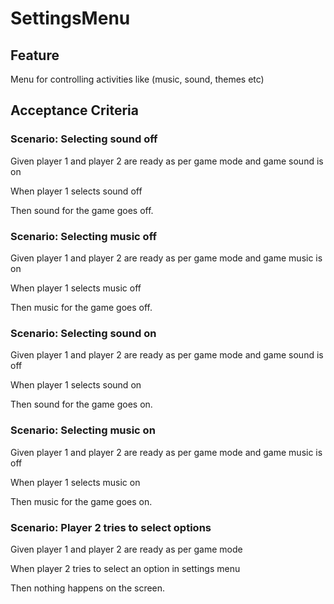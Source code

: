 # SettingsMenu

## Feature

Menu for controlling activities like (music, sound, themes etc)

## Acceptance Criteria

### Scenario: Selecting sound off

  Given player 1 and player 2 are ready as per game mode
  and game sound is on

  When player 1 selects sound off

  Then sound for the game goes off.

### Scenario: Selecting music off

  Given player 1 and player 2 are ready as per game mode
  and game music is on

  When player 1 selects music off

  Then music for the game goes off.

### Scenario: Selecting sound on

  Given player 1 and player 2 are ready as per game mode
  and game sound is off

  When player 1 selects sound on

  Then sound for the game goes on.

### Scenario: Selecting music on

  Given player 1 and player 2 are ready as per game mode
  and game music is off

  When player 1 selects music on

  Then music for the game goes on.

### Scenario: Player 2 tries to select options

  Given player 1 and player 2 are ready as per game mode

  When player 2 tries to select an option in settings menu

  Then nothing happens on the screen.
